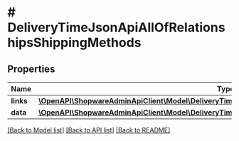 # # DeliveryTimeJsonApiAllOfRelationshipsShippingMethods

## Properties

Name | Type | Description | Notes
------------ | ------------- | ------------- | -------------
**links** | [**\OpenAPI\ShopwareAdminApiClient\Model\DeliveryTimeJsonApiAllOfRelationshipsShippingMethodsLinks**](DeliveryTimeJsonApiAllOfRelationshipsShippingMethodsLinks.md) |  | [optional]
**data** | [**\OpenAPI\ShopwareAdminApiClient\Model\DeliveryTimeJsonApiAllOfRelationshipsShippingMethodsData[]**](DeliveryTimeJsonApiAllOfRelationshipsShippingMethodsData.md) |  | [optional]

[[Back to Model list]](../../README.md#models) [[Back to API list]](../../README.md#endpoints) [[Back to README]](../../README.md)
